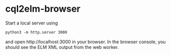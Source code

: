 # cql2elm-browser

Start a local server using

    python3 -m http.server 3000

and open http://localhost:3000 in your browser. In the browser console, you should see the ELM XML output from the web worker.
